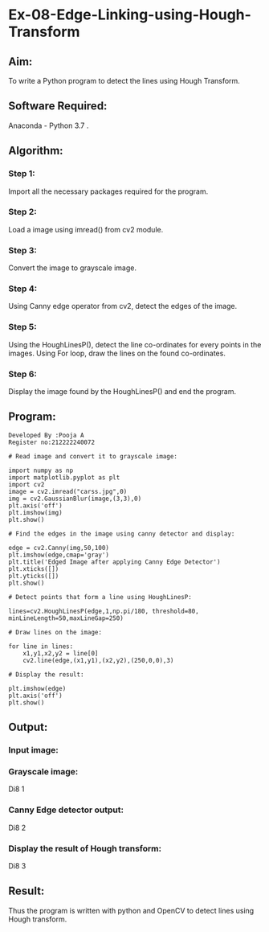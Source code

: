 # Ex-08-Edge-Linking-using-Hough-Transform
## Aim:
To write a Python program to detect the lines using Hough Transform.

## Software Required:
Anaconda - Python 3.7 .

## Algorithm:
### Step 1:
Import all the necessary packages required for the program.

### Step 2:
Load a image using imread() from cv2 module.

### Step 3:
Convert the image to grayscale image.

### Step 4:
Using Canny edge operator from cv2, detect the edges of the image.

### Step 5:
Using the HoughLinesP(), detect the line co-ordinates for every points in the images. Using For loop, draw the lines on the found co-ordinates.

### Step 6:
Display the image found by the HoughLinesP() and end the program.

## Program:
```
Developed By :Pooja A
Register no:212222240072
```
```
# Read image and convert it to grayscale image:

import numpy as np
import matplotlib.pyplot as plt
import cv2
image = cv2.imread("carss.jpg",0)
img = cv2.GaussianBlur(image,(3,3),0)
plt.axis('off')
plt.imshow(img)
plt.show()
```
```
# Find the edges in the image using canny detector and display:

edge = cv2.Canny(img,50,100)
plt.imshow(edge,cmap='gray')
plt.title('Edged Image after applying Canny Edge Detector')
plt.xticks([])
plt.yticks([])
plt.show()
```
```
# Detect points that form a line using HoughLinesP:

lines=cv2.HoughLinesP(edge,1,np.pi/180, threshold=80, minLineLength=50,maxLineGap=250)
```
```
# Draw lines on the image:

for line in lines:
    x1,y1,x2,y2 = line[0]
    cv2.line(edge,(x1,y1),(x2,y2),(250,0,0),3)
```
```
# Display the result:

plt.imshow(edge)
plt.axis('off')
plt.show()
```

## Output:
### Input image:


### Grayscale image:
Di8 1

### Canny Edge detector output:
Di8 2

### Display the result of Hough transform:
Di8 3

## Result:
Thus the program is written with python and OpenCV to detect lines using Hough transform.
